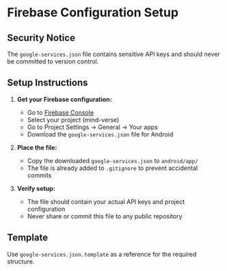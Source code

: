 # Firebase Configuration Setup

## Security Notice
The `google-services.json` file contains sensitive API keys and should never be committed to version control.

## Setup Instructions

1. **Get your Firebase configuration:**
   - Go to [Firebase Console](https://console.firebase.google.com/)
   - Select your project (mind-verse)
   - Go to Project Settings → General → Your apps
   - Download the `google-services.json` file for Android

2. **Place the file:**
   - Copy the downloaded `google-services.json` to `android/app/`
   - The file is already added to `.gitignore` to prevent accidental commits

3. **Verify setup:**
   - The file should contain your actual API keys and project configuration
   - Never share or commit this file to any public repository

## Template
Use `google-services.json.template` as a reference for the required structure.
